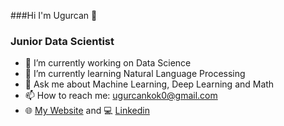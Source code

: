 ###Hi I'm Ugurcan 👋
### Junior Data Scientist


- 🔭 I’m currently working on Data Science
- 🌱 I’m currently learning Natural Language Processing
- 💬 Ask me about Machine Learning, Deep Learning and Math 
- 📫 How to reach me: ugurcankok0@gmail.com
- :globe_with_meridians: [My Website](https://www.ugurcankok.me) and :computer: [Linkedin](https://www.linkedin.com/in/ugur-can-kok/)
